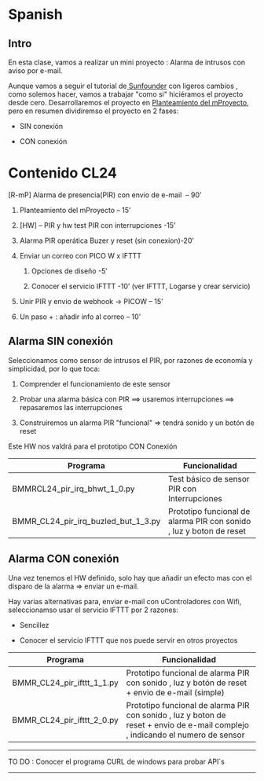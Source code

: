 # Spanish

## Intro

En esta clase, vamos a realizar un mini proyecto : Alarma de intrusos con aviso por e-mail.

Aunque vamos a seguir el tutorial de[ Sunfounder](https://docs.sunfounder.com/projects/kepler-kit/en/latest/iotproject/3.ifttt_mail.html)  con ligeros cambios , como solemos hacer, vamos a trabajar "como si" hiciéramos el proyecto desde cero. Desarrollaremos el proyecto en <u>Planteamiento del mProyecto</u>, pero en resumen dividiremso el proyecto en 2 fases:

- SIN conexión

- CON conexión 

# Contenido CL24

[R-mP] Alarma de presencia(PIR) con envio de e-mail  – 90’

1. Planteamiento del mProyecto – 15’

2. [HW] – PIR y hw test PIR con interrupciones -15’

3. Alarma PIR operática Buzer y reset (sin conexion)-20’

4. Enviar un correo con PICO W x IFTTT
   
   1. Opciones de diseño -5’
   
   2. Conocer el servicio IFTTT -10’ (ver IFTTT, Logarse y crear servicio)

5. Unir PIR y envio de webhook -> PICOW – 15’

6. Un paso + : añadir info al correo – 10’



## Alarma SIN conexión

Seleccionamos como sensor de intrusos el PIR, por razones de economía y simplicidad, por lo que toca:

1. Comprender el funcionamiento de este sensor

2. Probar una alarma básica con PIR ==> usaremos interrupciones ==> repasaremos las interrupciones

3. Construiremos un alarma PIR "funcional" => tendrá sonido y un botón de reset

Este HW nos valdrá para el prototipo CON Conexión



| Programa                            | Funcionalidad                                                       |
| ----------------------------------- | ------------------------------------------------------------------- |
| BMMRCL24_pir_irq_bhwt_1_0.py        | Test básico de sensor PIR con Interrupciones                        |
| BMMR_CL24_pir_irq_buzled_but_1_3.py | Prototipo funcional de alarma PIR con sonido , luz y boton de reset |



## Alarma CON conexión

Una vez tenemos el HW definido, solo hay que añadir un efecto mas con el disparo de la alarma => enviar un e-mail.

Hay varias alternativas para, enviar e-mail con uControladores con Wifi, seleccionamso usar el servicio IFTTT por 2 razones:

* Sencillez

* Conocer el servicio IFTTT que nos puede servir en otros proyectos



| Programa                   | Funcionalidad                                                                                                                  |
| -------------------------- | ------------------------------------------------------------------------------------------------------------------------------ |
| BMMR_CL24_pir_ifttt_1_1.py | Prototipo funcional de alarma PIR con sonido , luz y botón de reset + envio de e-mail (simple)                                 |
| BMMR_CL24_pir_ifttt_2_0.py | Prototipo funcional de alarma PIR con sonido , luz y boton de reset + envio de e-mail complejo , indicando el numero de sensor |

---

TO DO : Conocer el programa CURL de windows para probar API´s

---
